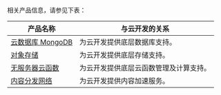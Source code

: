 相关产品信息，请参见下表：

| 产品名称                                                                | 与云开发的关系                         |
| ----------------------------------------------------------------------- | -------------------------------------- |
| [云数据库 MongoDB](https://cloud.tencent.com/document/product/240/3544) | 为云开发提供底层数据库支持。           |
| [对象存储](https://cloud.tencent.com/document/product/436/6222)         | 为云开发提供底层存储支持。             |
| [无服务器云函数](https://cloud.tencent.com/document/product/583/9199)   | 为云开发提供底层云函数管理及计算支持。 |
| [内容分发网络](https://cloud.tencent.com/document/product/228/2939)     | 为云开发提供内容加速服务。             |
